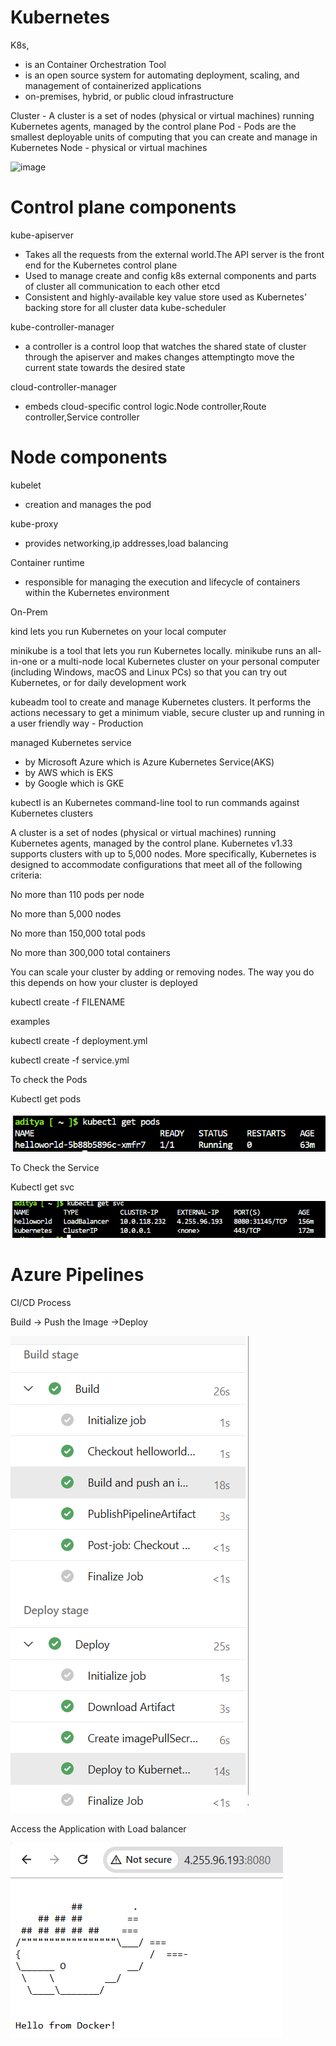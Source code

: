 # Kubernetes
 
K8s,
- is an Container Orchestration Tool  
- is an open source system for automating deployment, scaling, and management of containerized applications
- on-premises, hybrid, or public cloud infrastructure

Cluster - A cluster is a set of nodes (physical or virtual machines) running Kubernetes agents, managed by the control plane
Pod - Pods are the smallest deployable units of computing that you can create and manage in Kubernetes
Node - physical or virtual machines

<img width="918" height="595" alt="image" src="https://github.com/user-attachments/assets/6cb3f983-0751-4657-a9b7-1ee1eb667234" />

# Control plane components

kube-apiserver
- Takes all the requests from the external world.The API server is the front end for the Kubernetes control plane
- Used to manage create and config k8s external components and parts of cluster all communication to each other
etcd
- Consistent and highly-available key value store used as Kubernetes' backing store for all cluster data
kube-scheduler

kube-controller-manager
- a controller is a control loop that watches the shared state of cluster through the apiserver and makes changes attemptingto move the current state towards the desired state

cloud-controller-manager
- embeds cloud-specific control logic.Node controller,Route controller,Service controller
# Node components

kubelet
- creation and manages the pod

kube-proxy
- provides networking,ip addresses,load balancing

Container runtime
- responsible for managing the execution and lifecycle of containers within the Kubernetes environment

On-Prem

kind lets you run Kubernetes on your local computer

minikube is a tool that lets you run Kubernetes locally. minikube runs an all-in-one or a multi-node local Kubernetes cluster on your personal computer (including Windows, macOS and Linux PCs) so that you can try out Kubernetes, or for daily development work

kubeadm tool to create and manage Kubernetes clusters. It performs the actions necessary to get a minimum viable, secure cluster up and running in a user friendly way - Production 

managed Kubernetes service 
- by Microsoft Azure which is Azure Kubernetes Service(AKS)
- by AWS which is EKS
- by Google which is GKE


kubectl is an Kubernetes command-line tool to run commands against Kubernetes clusters


A cluster is a set of nodes (physical or virtual machines) running Kubernetes agents, managed by the control plane. Kubernetes v1.33 supports clusters with up to 5,000 nodes. More specifically, Kubernetes is designed to accommodate configurations that meet all of the following criteria:

No more than 110 pods per node

No more than 5,000 nodes

No more than 150,000 total pods

No more than 300,000 total containers

You can scale your cluster by adding or removing nodes. The way you do this depends on how your cluster is deployed


kubectl create -f FILENAME

examples 

kubectl create -f deployment.yml

kubectl create -f service.yml

To check the Pods

Kubectl get pods

![alt text](image-3.png)

To Check the Service

Kubectl get svc

![alt text](image-4.png)


# Azure Pipelines
CI/CD Process

Build -> Push the Image ->Deploy

![alt text](image-2.png)


Access the Application with Load balancer

![alt text](image-5.png)